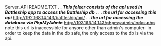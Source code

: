 Server_API README.TXT
.
.
*****This folder consists of the api used in Battleship app to access the Battleship db*****
.
.
.
***the url for accessing this api***
http://192.168.14.143/battleship/api/
.
.
***the url for accessing the database via PhpMyAdmin***
http://192.168.14.143/phpmyadmin/index.php
note this url is inaccessible for anyone other than admin's computer-
in order to keep the data in the db safe, the only access to the db is via the api.
